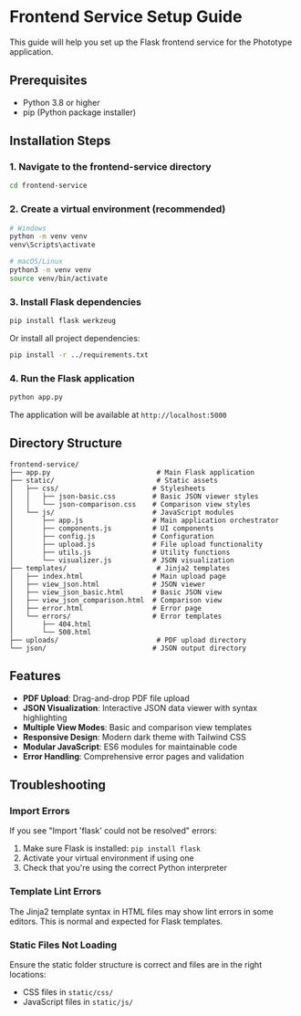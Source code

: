 # Frontend Service Setup Guide

This guide will help you set up the Flask frontend service for the Phototype application.

## Prerequisites
- Python 3.8 or higher
- pip (Python package installer)

## Installation Steps

### 1. Navigate to the frontend-service directory
```bash
cd frontend-service
```

### 2. Create a virtual environment (recommended)
```bash
# Windows
python -m venv venv
venv\Scripts\activate

# macOS/Linux
python3 -m venv venv
source venv/bin/activate
```

### 3. Install Flask dependencies
```bash
pip install flask werkzeug
```

Or install all project dependencies:
```bash
pip install -r ../requirements.txt
```

### 4. Run the Flask application
```bash
python app.py
```

The application will be available at `http://localhost:5000`

## Directory Structure
```
frontend-service/
├── app.py                          # Main Flask application
├── static/                         # Static assets
│   ├── css/                       # Stylesheets
│   │   ├── json-basic.css         # Basic JSON viewer styles
│   │   └── json-comparison.css    # Comparison view styles
│   └── js/                        # JavaScript modules
│       ├── app.js                 # Main application orchestrator
│       ├── components.js          # UI components
│       ├── config.js              # Configuration
│       ├── upload.js              # File upload functionality
│       ├── utils.js               # Utility functions
│       └── visualizer.js          # JSON visualization
├── templates/                      # Jinja2 templates
│   ├── index.html                 # Main upload page
│   ├── view_json.html             # JSON viewer
│   ├── view_json_basic.html       # Basic JSON view
│   ├── view_json_comparison.html  # Comparison view
│   ├── error.html                 # Error page
│   └── errors/                    # Error templates
│       ├── 404.html
│       └── 500.html
├── uploads/                        # PDF upload directory
└── json/                          # JSON output directory
```

## Features
- **PDF Upload**: Drag-and-drop PDF file upload
- **JSON Visualization**: Interactive JSON data viewer with syntax highlighting
- **Multiple View Modes**: Basic and comparison view templates
- **Responsive Design**: Modern dark theme with Tailwind CSS
- **Modular JavaScript**: ES6 modules for maintainable code
- **Error Handling**: Comprehensive error pages and validation

## Troubleshooting

### Import Errors
If you see "Import 'flask' could not be resolved" errors:
1. Make sure Flask is installed: `pip install flask`
2. Activate your virtual environment if using one
3. Check that you're using the correct Python interpreter

### Template Lint Errors
The Jinja2 template syntax in HTML files may show lint errors in some editors. This is normal and expected for Flask templates.

### Static Files Not Loading
Ensure the static folder structure is correct and files are in the right locations:
- CSS files in `static/css/`
- JavaScript files in `static/js/`